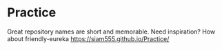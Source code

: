 # Practice
 Great repository names are short and memorable. Need inspiration? How about friendly-eureka
https://siam555.github.io/Practice/

